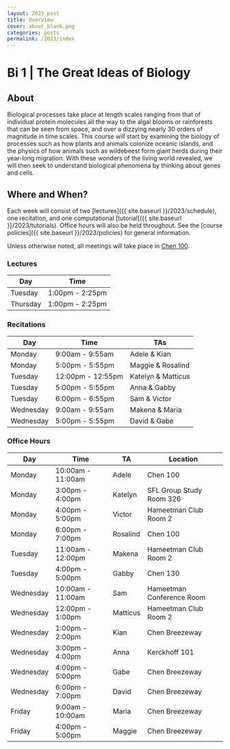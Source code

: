 ```yaml
---
layout: 2023_post
title: Overview
cover: about_blank.png
categories: posts
permalink: /2023/index
---
```

# Bi 1 | The Great Ideas of Biology

## About
Biological processes take place at length scales ranging from that of individual protein molecules all the way to the algal blooms or rainforests that can be seen from space, and over a dizzying nearly 30 orders of magnitude in time scales. This course will start by examining the biology of processes such as how plants and animals colonize oceanic islands, and the physics of how animals such as wildebeest form giant herds during their year-long migration. With these wonders of the living world revealed, we will then seek to understand biological phenomena by thinking about genes and cells.

## Where and When?
Each week will consist of two [lectures]({{ site.baseurl }}/2023/schedule), one recitation, and one computational [tutorial]({{ site.baseurl }}/2023/tutorials). Office hours will also be held throughout. See the [course policies]({{ site.baseurl }}/2023/policies) for general information.

Unless otherwise noted, all meetings will take place in [Chen 100](https://www.caltech.edu/map/campus/tianqiao-and-chrissy-chen-neuroscience-research-building). 

### Lectures

| Day | Time |
| -- | -- |
| Tuesday | 1:00pm - 2:25pm |
| Thursday | 1:00pm - 2:25pm |

### Recitations

| Day | Time | TAs |
| -- | -- | -- |
| Monday | 9:00am - 9:55am | Adele & Kian |
| Monday | 5:00pm - 5:55pm | Maggie & Rosalind |
| Tuesday | 12:00pm - 12:55pm | Katelyn & Matticus |
| Tuesday | 5:00pm - 5:55pm | Anna & Gabby |
| Tuesday | 6:00pm - 6:55pm | Sam & Victor |
| Wednesday | 9:00am - 9:55am | Makena & Maria |
| Wednesday | 5:00pm - 5:55pm | David & Gabe |

### Office Hours

| Day | Time | TA | Location |
| -- | -- | -- | -- |
| Monday | 10:00am - 11:00am | Adele | Chen 100 |
| Monday | 3:00pm - 4:00pm | Katelyn | SFL Group Study Room 326 |
| Monday | 4:00pm - 5:00pm | Victor | Hameetman Club Room 2 |
| Monday | 6:00pm - 7:00pm | Rosalind | Chen 100 |
| Tuesday | 11:00am - 12:00pm | Makena | Hameetman Club Room 2 |
| Tuesday | 4:00pm - 5:00pm | Gabby | Chen 130 |
| Wednesday | 10:00am - 11:00am | Sam | Hameetman Conference Room |
| Wednesday | 12:00pm - 1:00pm | Matticus | Hameetman Club Room 2 |
| Wednesday | 1:00pm - 2:00pm | Kian | Chen Breezeway |
| Wednesday | 3:00pm - 4:00pm | Anna | Kerckhoff 101 |
| Wednesday | 4:00pm - 5:00pm | Gabe | Chen Breezeway |
| Wednesday | 6:00pm - 7:00pm | David | Chen Breezeway |
| Friday | 9:00am - 10:00am | Maria | Chen Breezeway |
| Friday | 4:00pm - 5:00pm | Maggie | Chen Breezeway |
